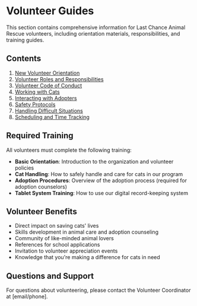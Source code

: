 # Volunteer Guides

This section contains comprehensive information for Last Chance Animal Rescue volunteers, including orientation materials, responsibilities, and training guides.

## Contents

1. [New Volunteer Orientation](./orientation.md)
2. [Volunteer Roles and Responsibilities](./roles-responsibilities.md)
3. [Volunteer Code of Conduct](./code-of-conduct.md)
4. [Working with Cats](./working-with-cats.md)
5. [Interacting with Adopters](./interacting-with-adopters.md)
6. [Safety Protocols](./safety-protocols.md)
7. [Handling Difficult Situations](./difficult-situations.md)
8. [Scheduling and Time Tracking](./scheduling.md)

## Required Training

All volunteers must complete the following training:

- **Basic Orientation**: Introduction to the organization and volunteer policies
- **Cat Handling**: How to safely handle and care for cats in our program
- **Adoption Procedures**: Overview of the adoption process (required for adoption counselors)
- **Tablet System Training**: How to use our digital record-keeping system

## Volunteer Benefits

- Direct impact on saving cats' lives
- Skills development in animal care and adoption counseling
- Community of like-minded animal lovers
- References for school applications
- Invitation to volunteer appreciation events
- Knowledge that you're making a difference for cats in need

## Questions and Support

For questions about volunteering, please contact the Volunteer Coordinator at [email/phone]. 